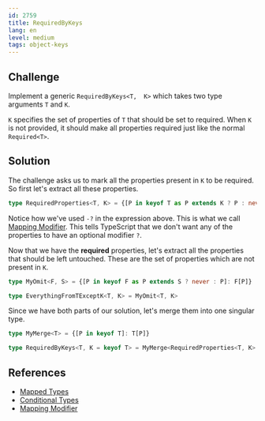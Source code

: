 ```yaml
---
id: 2759
title: RequiredByKeys
lang: en
level: medium
tags: object-keys
---
```


## Challenge

Implement a generic `RequiredByKeys<T,  K>` which takes two type arguments `T` and `K`.

`K` specifies the set of properties of `T` that should be set to required. When `K` is not provided, it should make all properties required just like the normal `Required<T>`.

## Solution

The challenge asks us to mark all the properties present in `K` to be required. So first let's extract all these properties.

```ts
type RequiredProperties<T, K> = {[P in keyof T as P extends K ? P : never]-?: T[P]}
```

Notice how we've used `-?` in the expression above. This is what we call [Mapping Modifier](https://www.typescriptlang.org/docs/handbook/2/mapped-types.html#mapping-modifiers). This tells TypeScript that we don't want any of the properties to have an optional modifier `?`.

Now that we have the **required** properties, let's extract all the properties that should be left untouched. These are the set of properties which are not present in `K`.

```ts
type MyOmit<F, S> = {[P in keyof F as P extends S ? never : P]: F[P]}

type EverythingFromTExceptK<T, K> = MyOmit<T, K>
```

Since we have both parts of our solution, let's merge them into one singular type.

```ts
type MyMerge<T> = {[P in keyof T]: T[P]}

type RequiredByKeys<T, K = keyof T> = MyMerge<RequiredProperties<T, K> & EverythingFromTExceptK<T, K>>
```

## References

- [Mapped Types](https://www.typescriptlang.org/docs/handbook/2/mapped-types.html)
- [Conditional Types](https://www.typescriptlang.org/docs/handbook/2/conditional-types.html)
- [Mapping Modifier](https://www.typescriptlang.org/docs/handbook/2/mapped-types.html#mapping-modifiers)

